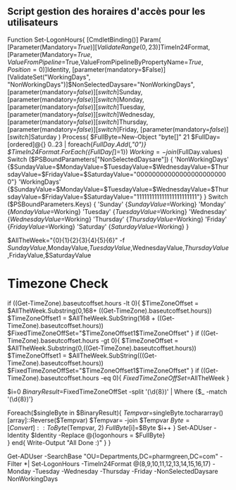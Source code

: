 ## Script gestion des horaires d'accès pour les utilisateurs

Function Set-LogonHours{
   [CmdletBinding()] 
   Param( 
   [Parameter(Mandatory=$True)][ValidateRange(0,23)]$TimeIn24Format, 
   [Parameter(Mandatory=$True,ValueFromPipeline=$True,ValueFromPipelineByPropertyName=$True,Position=0)]$Identity, 
   [parameter(mandatory=$False)][ValidateSet("WorkingDays", "NonWorkingDays")]$NonSelectedDaysare="NonWorkingDays", 
   [parameter(mandatory=$false)][switch]$Sunday, 
   [parameter(mandatory=$false)][switch]$Monday, 
   [parameter(mandatory=$false)][switch]$Tuesday, 
   [parameter(mandatory=$false)][switch]$Wednesday, 
   [parameter(mandatory=$false)][switch]$Thursday, 
   [parameter(mandatory=$false)][switch]$Friday, 
   [parameter(mandatory=$false)][switch]$Saturday 
) 
Process{ 
   $FullByte=New-Object "byte[]" 21 
   $FullDay=[ordered]@{} 
   0..23 | foreach{$FullDay.Add($_,"0")} 
   $TimeIn24Format.ForEach({$FullDay[$_]=1}) 
   $Working= -join ($FullDay.values) 
   Switch ($PSBoundParameters["NonSelectedDaysare"]) 
   { 
    'NonWorkingDays' {$SundayValue=$MondayValue=$TuesdayValue=$WednesdayValue=$ThursdayValue=$FridayValue=$SaturdayValue="000000000000000000000000"} 
    'WorkingDays' {$SundayValue=$MondayValue=$TuesdayValue=$WednesdayValue=$ThursdayValue=$FridayValue=$SaturdayValue="111111111111111111111111"} 
   } 
   Switch ($PSBoundParameters.Keys) 
   { 
    'Sunday' {$SundayValue=$Working} 
    'Monday' {$MondayValue=$Working} 
    'Tuesday' {$TuesdayValue=$Working} 
    'Wednesday' {$WednesdayValue=$Working} 
    'Thursday' {$ThursdayValue=$Working} 
    'Friday' {$FridayValue=$Working} 
    'Saturday' {$SaturdayValue=$Working} 
   } 

   $AllTheWeek="{0}{1}{2}{3}{4}{5}{6}" -f $SundayValue,$MondayValue,$TuesdayValue,$WednesdayValue,$ThursdayValue,$FridayValue,$SaturdayValue 

   # Timezone Check 
   if ((Get-TimeZone).baseutcoffset.hours -lt 0){ 
    $TimeZoneOffset = $AllTheWeek.Substring(0,168+ ((Get-TimeZone).baseutcoffset.hours)) 
    $TimeZoneOffset1 = $AllTheWeek.SubString(168 + ((Get-TimeZone).baseutcoffset.hours)) 
    $FixedTimeZoneOffSet="$TimeZoneOffset1$TimeZoneOffset" 
   } 
   if ((Get-TimeZone).baseutcoffset.hours -gt 0){ 
    $TimeZoneOffset = $AllTheWeek.Substring(0,((Get-TimeZone).baseutcoffset.hours)) 
    $TimeZoneOffset1 = $AllTheWeek.SubString(((Get-TimeZone).baseutcoffset.hours)) 
    $FixedTimeZoneOffSet="$TimeZoneOffset1$TimeZoneOffset" 
   } 
   if ((Get-TimeZone).baseutcoffset.hours -eq 0){ 
    $FixedTimeZoneOffSet=$AllTheWeek 
   } 
 
   $i=0 
   $BinaryResult=$FixedTimeZoneOffSet -split '(\d{8})' | Where {$_ -match '(\d{8})'} 

   Foreach($singleByte in $BinaryResult){ 
    $Tempvar=$singleByte.tochararray() 
    [array]::Reverse($Tempvar) 
    $Tempvar= -join $Tempvar 
    $Byte = [Convert]::ToByte($Tempvar, 2) 
    $FullByte[$i]=$Byte 
    $i++ 
   } 
   Set-ADUser -Identity $Identity -Replace @{logonhours = $FullByte}  
} 
end{ 
   Write-Output "All Done :)" 
} 
} 

Get-ADUser -SearchBase "OU=Departments,DC=pharmgreen,DC=com" -Filter *| Set-LogonHours -TimeIn24Format @(8,9,10,11,12,13,14,15,16,17) -Monday -Tuesday -Wednesday -Thursday -Friday -NonSelectedDaysare NonWorkingDays


